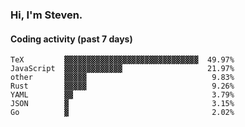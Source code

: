 ### Hi, I'm Steven.

#### Coding activity (past 7 days)
```
TeX         ▓▓▓▓▓▓▓▓▓▓▓▓▓▓▓▓▓▓▓▓▓▓▓▓▓▓▓▓▓▓  49.97%
JavaScript  ▓▓▓▓▓▓▓▓▓▓▓▓▓                   21.97%
other       ▓▓▓▓▓                            9.83%
Rust        ▓▓▓▓▓                            9.26%
YAML        ▓▓                               3.79%
JSON        ▓                                3.15%
Go          ▓                                2.02%
```
